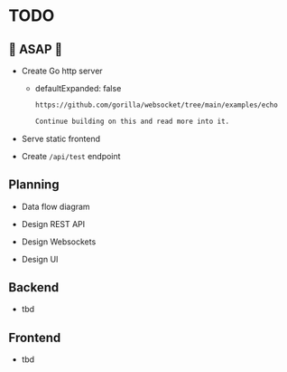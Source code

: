 # TODO

## 🚨 ASAP 🚨

- Create Go http server
  - defaultExpanded: false
    ```md
    https://github.com/gorilla/websocket/tree/main/examples/echo

    Continue building on this and read more into it.
    ```

- Serve static frontend

- Create `/api/test` endpoint

## Planning

- Data flow diagram

- Design REST API

- Design Websockets

- Design UI

## Backend

- tbd

## Frontend

- tbd

